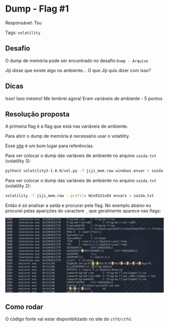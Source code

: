 # Dump - Flag #1

Responsável: Tsu

Tags: `volatility`

## Desafio

O dump de memória pode ser encontrado no desafio `Dump - Arquivo`

Jiji disse que existe algo no ambiente... O que Jiji quis dizer com isso?

## Dicas

Isso! Isso mesmo! Me lembrei agora! Eram variáveis de ambiente - 5 pontos

## Resolução proposta

A primeira flag é a flag que está nas variáveis de ambiente.

Para abrir o dump de memória é necessário usar o volatility.

Esse [site](https://book.hacktricks.xyz/generic-methodologies-and-resources/basic-forensic-methodology/memory-dump-analysis/volatility-cheatsheet) é um bom lugar para referências.

Para ver colocar o dump das variáveis de ambiente no arquivo `saída.txt` (volatility 3):

```sh
python3 volatility3-1.0.0/vol.py -f jiji_mem.raw windows.envar > saída.txt
```

Para ver colocar o dump das variáveis de ambiente no arquivo `saída.txt` (volatility 2):

```sh
volatility -f jiji_mem.raw --profile Win81U1x64 envars > saída.txt
```

Então é só analisar a saída e procurar pela flag. No exemplo abaixo eu procurei pelas aparições do caractere `_` que geralmente aparece nas flags:

![imagem](./FLAG.png)

## Como rodar

O código fonte vai estar disponibilizado no site do `ctfd/ctfd`.

